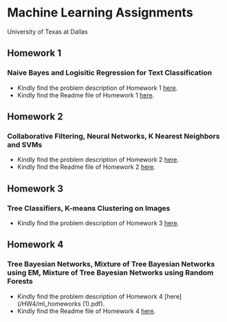 # Machine Learning Assignments
University of Texas at Dallas  

## Homework 1
### Naive Bayes and Logisitic Regression for Text Classification
  - Kindly find the problem description of Homework 1 [here](/HW1/Homework1.pdf).
  - Kindly find the Readme file of Homework 1 [here](/HW1/Submission/Readme.md).

## Homework 2
### Collaborative Filtering, Neural Networks, K Nearest Neighbors and SVMs
  - Kindly find the problem description of Homework 2 [here](/HW2/hw2.pdf).
  - Kindly find the Readme file of Homework 2 [here](/HW2/Submission/README.md).

## Homework 3
### Tree Classifiers, K-means Clustering on Images
  - Kindly find the problem description of Homework 3 [here](/HW3/hw3.pdf).

## Homework 4
### Tree Bayesian Networks, Mixture of Tree Bayesian Networks using EM, Mixture of Tree Bayesian Networks using Random Forests
  - Kindly find the problem description of Homework 4 [here](/HW4/ml_homeworks (1).pdf).
  - Kindly find the Readme file of Homework 4 [here](/HW4/Submission/Readme.md).
